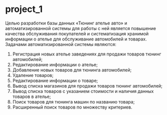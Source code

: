 # project_1
Целью разработки базы данных «Тюнинг ателье авто» и автоматизированной системы для работы с ней является повышение 
качества обслуживания покупателей и систематизация хранимой информации о ателье для обслуживание автомобилей и товарах.
Задачами автоматизированной системы являются:
1.	Регистрация новых ателье заведениях для продажи товаров тюнинг автомобилей;
2.	Редактирование информации о ателье;
3.	Добавление новых товаров для тюнинга автомобилей;
4.	Удаление товаров;
5.	Редактирование информации о товаре;
7.	Вывод списка магазинов для продажи товаров тюнинг автомобилей;
8.	Вывод списка товаров с указанием стоимости и наличия данных товаров в ателье;
9.	Поиск товаров для тюнинга машин по названию товара;
10.	 Расширенный поиск товаров по множеству критериев.
